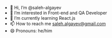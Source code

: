 - 👋 Hi, I’m @saleh-algayev
- 👀 I’m interested in Front-end and QA Developer  
- 🌱 I’m currently learning React.js
- 📫 How to reach me saleh.algayev@gmail.com
- 😄 Pronouns: he/him


<!---
saleh-algayev/saleh-algayev is a ✨ special ✨ repository because its `README.md` (this file) appears on your GitHub profile.
You can click the Preview link to take a look at your changes.
--->
